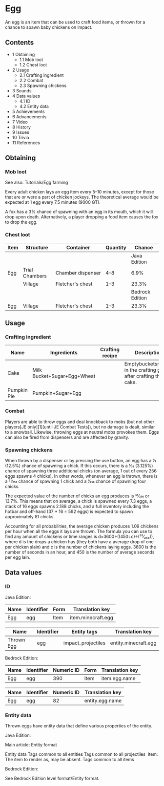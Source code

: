 # Egg
An egg is an item that can be used to craft food items, or thrown for a chance to spawn baby chickens on impact.

## Contents
- 1 Obtaining
	- 1.1 Mob loot
	- 1.2 Chest loot
- 2 Usage
	- 2.1 Crafting ingredient
	- 2.2 Combat
	- 2.3 Spawning chickens
- 3 Sounds
- 4 Data values
	- 4.1 ID
	- 4.2 Entity data
- 5 Achievements
- 6 Advancements
- 7 Video
- 8 History
- 9 Issues
- 10 Trivia
- 11 References

## Obtaining
### Mob loot
See also: Tutorials/Egg farming

Every adult chicken lays an egg item every 5–10 minutes, except for those that are or were a part of chicken jockeys. The theoretical average would be expected at 1 egg every 7.5 minutes (9000 GT).

A fox has a 3% chance of spawning with an egg in its mouth, which it will drop upon death. Alternatively, a player dropping a food item causes the fox to drop the egg.

### Chest loot
| Item | Structure      | Container         | Quantity | Chance          |
|------|----------------|-------------------|----------|-----------------|
|      |                |                   |          | Java Edition    |
| Egg  | Trial Chambers | Chamber dispenser | 4–8      | 6.9%            |
|      | Village        | Fletcher's chest  | 1–3      | 23.3%           |
|      |                |                   |          | Bedrock Edition |
| Egg  | Village        | Fletcher's chest  | 1–3      | 23.3%           |

## Usage
### Crafting ingredient
| Name        | Ingredients                 | Crafting recipe | Description                                                      |
|-------------|-----------------------------|-----------------|------------------------------------------------------------------|
| Cake        | Milk Bucket+Sugar+Egg+Wheat |                 | Emptybucketsremain in the crafting grid after crafting the cake. |
| Pumpkin Pie | Pumpkin+Sugar+Egg           |                 |                                                                  |

### Combat
Players are able to throw eggs and deal knockback to mobs (but not other players‌[JE  only][1]‌[until JE Combat Tests]), but no damage is dealt, similar to a snowball. Likewise, throwing eggs at neutral mobs provokes them. Eggs can also be fired from dispensers and are affected by gravity.

### Spawning chickens
When thrown by a dispenser or by pressing the use button, an egg has a 1⁄8 (12.5%) chance of spawning a chick. If this occurs, there is a 1⁄32 (3.125%) chance of spawning three additional chicks (on average, 1 out of every 256 eggs spawns 4 chicks). In other words, whenever an egg is thrown, there is a 31⁄256 chance of spawning 1 chick and a 1⁄256 chance of spawning four chicks.

The expected value of the number of chicks an egg produces is 35⁄256 or 13.7%. This means that on average, a chick is spawned every 7.3 eggs, a stack of 16 eggs spawns 2.188 chicks, and a full inventory including the hotbar and off-hand (37 * 16 = 592 eggs) is expected to spawn approximately 81 chicks.

Accounting for all probabilities, the average chicken produces 1.09 chickens per hour when all the eggs it lays are thrown. The formula you can use to find any amount of chickens or time ranges is d=3600÷((450÷c)÷(³⁵⁄₂₅₆)), where d is the drops a chicken has (they both have a average drop of one per chicken slain) and c is the number of chickens laying eggs. 3600 is the number of seconds in an hour, and 450 is the number of average seconds per egg lain.

## Data values
### ID
Java Edition:

| Name | Identifier | Form | Translation key    |
|------|------------|------|--------------------|
| Egg  | egg        | Item | item.minecraft.egg |

| Name       | Identifier | Entity tags        | Translation key      |
|------------|------------|--------------------|----------------------|
| Thrown Egg | egg        | impact_projectiles | entity.minecraft.egg |

Bedrock Edition:

| Name | Identifier | Numeric ID | Form | Translation key |
|------|------------|------------|------|-----------------|
| Egg  | egg        | 390        | Item | item.egg.name   |

| Name | Identifier | Numeric ID | Translation key |
|------|------------|------------|-----------------|
| Egg  | egg        | 82         | entity.egg.name |

### Entity data
Thrown eggs have entity data that define various properties of the entity.

Java Edition:

Main article: Entity format

 Entity data
Tags common to all entities
Tags common to all projectiles
 Item: The item to render as, may be absent.
Tags common to all items

Bedrock Edition:

See Bedrock Edition level format/Entity format.
